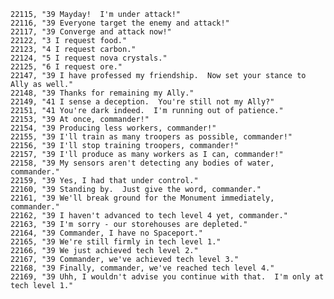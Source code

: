 ﻿```text
22115, "39 Mayday!  I'm under attack!"
22116, "39 Everyone target the enemy and attack!"
22117, "39 Converge and attack now!"
22122, "3 I request food."
22123, "4 I request carbon."
22124, "5 I request nova crystals."
22125, "6 I request ore."
22147, "39 I have professed my friendship.  Now set your stance to Ally as well."
22148, "39 Thanks for remaining my Ally."
22149, "41 I sense a deception.  You're still not my Ally?"
22151, "41 You're dark indeed.  I'm running out of patience."
22153, "39 At once, commander!"
22154, "39 Producing less workers, commander!"
22155, "39 I'll train as many troopers as possible, commander!"
22156, "39 I'll stop training troopers, commander!"
22157, "39 I'll produce as many workers as I can, commander!"
22158, "39 My sensors aren't detecting any bodies of water, commander."
22159, "39 Yes, I had that under control."
22160, "39 Standing by.  Just give the word, commander."
22161, "39 We'll break ground for the Monument immediately, commander."
22162, "39 I haven't advanced to tech level 4 yet, commander."
22163, "39 I'm sorry - our storehouses are depleted."
22164, "39 Commander, I have no Spaceport."
22165, "39 We're still firmly in tech level 1."
22166, "39 We just achieved tech level 2."
22167, "39 Commander, we've achieved tech level 3."
22168, "39 Finally, commander, we've reached tech level 4."
22169, "39 Uhh, I wouldn't advise you continue with that.  I'm only at tech level 1."
```
